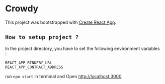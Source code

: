 # Crowdy

This project was bootstrapped with [Create React App](https://github.com/facebook/create-react-app).

## `How to setup project ?`

In the project directory, you have to set the following environment variables :

```
REACT_APP_RINKEBY_URL
REACT_APP_CONTRACT_ADDRESS
```

run `npm start` in terminal and Open [http://localhost:3000](http://localhost:3000)